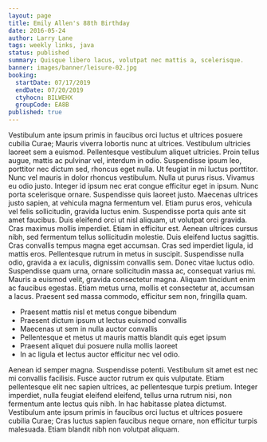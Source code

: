 ```yaml
---
layout: page
title: Emily Allen's 88th Birthday
date: 2016-05-24
author: Larry Lane
tags: weekly links, java
status: published
summary: Quisque libero lacus, volutpat nec mattis a, scelerisque.
banner: images/banner/leisure-02.jpg
booking:
  startDate: 07/17/2019
  endDate: 07/20/2019
  ctyhocn: BILWEHX
  groupCode: EA8B
published: true
---
```

Vestibulum ante ipsum primis in faucibus orci luctus et ultrices posuere cubilia Curae; Mauris viverra lobortis nunc at ultrices. Vestibulum ultricies laoreet sem a euismod. Pellentesque vestibulum aliquet ultricies. Proin tellus augue, mattis ac pulvinar vel, interdum in odio. Suspendisse ipsum leo, porttitor nec dictum sed, rhoncus eget nulla. Ut feugiat in mi luctus porttitor. Nunc vel mauris in dolor rhoncus vestibulum. Nulla ut purus risus. Vivamus eu odio justo. Integer id ipsum nec erat congue efficitur eget in ipsum. Nunc porta scelerisque ornare. Suspendisse quis laoreet justo. Maecenas ultrices justo sapien, at vehicula magna fermentum vel. Etiam purus eros, vehicula vel felis sollicitudin, gravida luctus enim. Suspendisse porta quis ante sit amet faucibus.
Duis eleifend orci ut nisl aliquam, ut volutpat orci gravida. Cras maximus mollis imperdiet. Etiam in efficitur est. Aenean ultrices cursus nibh, sed fermentum tellus sollicitudin molestie. Duis eleifend luctus sagittis. Cras convallis tempus magna eget accumsan. Cras sed imperdiet ligula, id mattis eros. Pellentesque rutrum in metus in suscipit. Suspendisse nulla odio, gravida a ex iaculis, dignissim convallis sem. Donec vitae luctus odio. Suspendisse quam urna, ornare sollicitudin massa ac, consequat varius mi. Mauris a euismod velit, gravida consectetur magna. Aliquam tincidunt enim ac faucibus egestas. Etiam metus urna, mollis et consectetur at, accumsan a lacus. Praesent sed massa commodo, efficitur sem non, fringilla quam.

* Praesent mattis nisl et metus congue bibendum
* Praesent dictum ipsum ut lectus euismod convallis
* Maecenas ut sem in nulla auctor convallis
* Pellentesque et metus ut mauris mattis blandit quis eget ipsum
* Praesent aliquet dui posuere nulla mollis laoreet
* In ac ligula et lectus auctor efficitur nec vel odio.

Aenean id semper magna. Suspendisse potenti. Vestibulum sit amet est nec mi convallis facilisis. Fusce auctor rutrum ex quis vulputate. Etiam pellentesque elit nec sapien ultrices, ac pellentesque turpis pretium. Integer imperdiet, nulla feugiat eleifend eleifend, tellus urna rutrum nisi, non fermentum ante lectus quis nibh. In hac habitasse platea dictumst. Vestibulum ante ipsum primis in faucibus orci luctus et ultrices posuere cubilia Curae; Cras luctus sapien faucibus neque ornare, non efficitur turpis malesuada. Etiam blandit nibh non volutpat aliquam.
